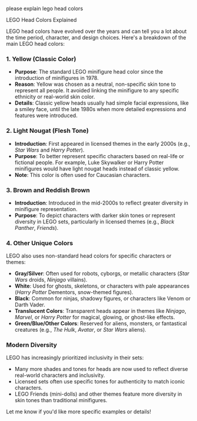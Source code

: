 please explain lego head colors

LEGO Head Colors Explained

LEGO head colors have evolved over the years and can tell you a lot about the time period, character, and design choices. Here's a breakdown of the main LEGO head colors:

### **1. Yellow (Classic Color)**
- **Purpose**: The standard LEGO minifigure head color since the introduction of minifigures in 1978.
- **Reason**: Yellow was chosen as a neutral, non-specific skin tone to represent all people. It avoided linking the minifigure to any specific ethnicity or real-world skin color.
- **Details**: Classic yellow heads usually had simple facial expressions, like a smiley face, until the late 1980s when more detailed expressions and features were introduced.

### **2. Light Nougat (Flesh Tone)**
- **Introduction**: First appeared in licensed themes in the early 2000s (e.g., *Star Wars* and *Harry Potter*).
- **Purpose**: To better represent specific characters based on real-life or fictional people. For example, Luke Skywalker or Harry Potter minifigures would have light nougat heads instead of classic yellow.
- **Note**: This color is often used for Caucasian characters.

### **3. Brown and Reddish Brown**
- **Introduction**: Introduced in the mid-2000s to reflect greater diversity in minifigure representation.
- **Purpose**: To depict characters with darker skin tones or represent diversity in LEGO sets, particularly in licensed themes (e.g., *Black Panther*, *Friends*).

### **4. Other Unique Colors**
LEGO also uses non-standard head colors for specific characters or themes:
- **Gray/Silver**: Often used for robots, cyborgs, or metallic characters (*Star Wars* droids, *Ninjago* villains).
- **White**: Used for ghosts, skeletons, or characters with pale appearances (*Harry Potter* Dementors, snow-themed figures).
- **Black**: Common for ninjas, shadowy figures, or characters like Venom or Darth Vader.
- **Translucent Colors**: Transparent heads appear in themes like *Ninjago*, *Marvel*, or *Harry Potter* for magical, glowing, or ghost-like effects.
- **Green/Blue/Other Colors**: Reserved for aliens, monsters, or fantastical creatures (e.g., *The Hulk*, *Avatar*, or *Star Wars* aliens).

### **Modern Diversity**
LEGO has increasingly prioritized inclusivity in their sets:
- Many more shades and tones for heads are now used to reflect diverse real-world characters and inclusivity.
- Licensed sets often use specific tones for authenticity to match iconic characters.
- LEGO Friends (mini-dolls) and other themes feature more diversity in skin tones than traditional minifigures.

Let me know if you'd like more specific examples or details!
